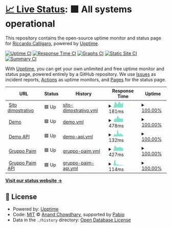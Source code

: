 # [📈 Live Status](https://status.polydesk.app): <!--live status--> **🟩 All systems operational**

This repository contains the open-source uptime monitor and status page for [Riccardo Calligaro](riccard0.dev), powered by [Upptime](https://github.com/upptime/upptime).

[![Uptime CI](https://github.com/riccardocalligaro/polydesk-upptime/workflows/Uptime%20CI/badge.svg)](https://github.com/riccardocalligaro/polydesk-upptime/actions?query=workflow%3A%22Uptime+CI%22)
[![Response Time CI](https://github.com/riccardocalligaro/polydesk-upptime/workflows/Response%20Time%20CI/badge.svg)](https://github.com/riccardocalligaro/polydesk-upptime/actions?query=workflow%3A%22Response+Time+CI%22)
[![Graphs CI](https://github.com/riccardocalligaro/polydesk-upptime/workflows/Graphs%20CI/badge.svg)](https://github.com/riccardocalligaro/polydesk-upptime/actions?query=workflow%3A%22Graphs+CI%22)
[![Static Site CI](https://github.com/riccardocalligaro/polydesk-upptime/workflows/Static%20Site%20CI/badge.svg)](https://github.com/riccardocalligaro/polydesk-upptime/actions?query=workflow%3A%22Static+Site+CI%22)
[![Summary CI](https://github.com/riccardocalligaro/polydesk-upptime/workflows/Summary%20CI/badge.svg)](https://github.com/riccardocalligaro/polydesk-upptime/actions?query=workflow%3A%22Summary+CI%22)

With [Upptime](https://upptime.js.org), you can get your own unlimited and free uptime monitor and status page, powered entirely by a GitHub repository. We use [Issues](https://github.com/riccardocalligaro/polydesk-upptime/issues) as incident reports, [Actions](https://github.com/riccardocalligaro/polydesk-upptime/actions) as uptime monitors, and [Pages](https://status.polydesk.app) for the status page.

<!--start: status pages-->
<!-- This summary is generated by Upptime (https://github.com/upptime/upptime) -->
<!-- Do not edit this manually, your changes will be overwritten -->
<!-- prettier-ignore -->
| URL | Status | History | Response Time | Uptime |
| --- | ------ | ------- | ------------- | ------ |
| <img alt="" src="https://icons.duckduckgo.com/ip3/polydesk.app.ico" height="13"> [Sito dimostrativo](https://polydesk.app/) | 🟩 Up | [sito-dimostrativo.yml](https://github.com/riccardocalligaro/polydesk-upptime/commits/HEAD/history/sito-dimostrativo.yml) | <details><summary><img alt="Response time graph" src="./graphs/sito-dimostrativo/response-time-week.png" height="20"> 181ms</summary><br><a href="https://status.polydesk.app/history/sito-dimostrativo"><img alt="Response time 181" src="https://img.shields.io/endpoint?url=https%3A%2F%2Fraw.githubusercontent.com%2Friccardocalligaro%2Fpolydesk-upptime%2FHEAD%2Fapi%2Fsito-dimostrativo%2Fresponse-time.json"></a><br><a href="https://status.polydesk.app/history/sito-dimostrativo"><img alt="24-hour response time 181" src="https://img.shields.io/endpoint?url=https%3A%2F%2Fraw.githubusercontent.com%2Friccardocalligaro%2Fpolydesk-upptime%2FHEAD%2Fapi%2Fsito-dimostrativo%2Fresponse-time-day.json"></a><br><a href="https://status.polydesk.app/history/sito-dimostrativo"><img alt="7-day response time 181" src="https://img.shields.io/endpoint?url=https%3A%2F%2Fraw.githubusercontent.com%2Friccardocalligaro%2Fpolydesk-upptime%2FHEAD%2Fapi%2Fsito-dimostrativo%2Fresponse-time-week.json"></a><br><a href="https://status.polydesk.app/history/sito-dimostrativo"><img alt="30-day response time 181" src="https://img.shields.io/endpoint?url=https%3A%2F%2Fraw.githubusercontent.com%2Friccardocalligaro%2Fpolydesk-upptime%2FHEAD%2Fapi%2Fsito-dimostrativo%2Fresponse-time-month.json"></a><br><a href="https://status.polydesk.app/history/sito-dimostrativo"><img alt="1-year response time 181" src="https://img.shields.io/endpoint?url=https%3A%2F%2Fraw.githubusercontent.com%2Friccardocalligaro%2Fpolydesk-upptime%2FHEAD%2Fapi%2Fsito-dimostrativo%2Fresponse-time-year.json"></a></details> | <details><summary><a href="https://status.polydesk.app/history/sito-dimostrativo">100.00%</a></summary><a href="https://status.polydesk.app/history/sito-dimostrativo"><img alt="All-time uptime 100.00%" src="https://img.shields.io/endpoint?url=https%3A%2F%2Fraw.githubusercontent.com%2Friccardocalligaro%2Fpolydesk-upptime%2FHEAD%2Fapi%2Fsito-dimostrativo%2Fuptime.json"></a><br><a href="https://status.polydesk.app/history/sito-dimostrativo"><img alt="24-hour uptime 100.00%" src="https://img.shields.io/endpoint?url=https%3A%2F%2Fraw.githubusercontent.com%2Friccardocalligaro%2Fpolydesk-upptime%2FHEAD%2Fapi%2Fsito-dimostrativo%2Fuptime-day.json"></a><br><a href="https://status.polydesk.app/history/sito-dimostrativo"><img alt="7-day uptime 100.00%" src="https://img.shields.io/endpoint?url=https%3A%2F%2Fraw.githubusercontent.com%2Friccardocalligaro%2Fpolydesk-upptime%2FHEAD%2Fapi%2Fsito-dimostrativo%2Fuptime-week.json"></a><br><a href="https://status.polydesk.app/history/sito-dimostrativo"><img alt="30-day uptime 100.00%" src="https://img.shields.io/endpoint?url=https%3A%2F%2Fraw.githubusercontent.com%2Friccardocalligaro%2Fpolydesk-upptime%2FHEAD%2Fapi%2Fsito-dimostrativo%2Fuptime-month.json"></a><br><a href="https://status.polydesk.app/history/sito-dimostrativo"><img alt="1-year uptime 100.00%" src="https://img.shields.io/endpoint?url=https%3A%2F%2Fraw.githubusercontent.com%2Friccardocalligaro%2Fpolydesk-upptime%2FHEAD%2Fapi%2Fsito-dimostrativo%2Fuptime-year.json"></a></details>
| <img alt="" src="https://icons.duckduckgo.com/ip3/demo.polydesk.app.ico" height="13"> [Demo](https://demo.polydesk.app/) | 🟩 Up | [demo.yml](https://github.com/riccardocalligaro/polydesk-upptime/commits/HEAD/history/demo.yml) | <details><summary><img alt="Response time graph" src="./graphs/demo/response-time-week.png" height="20"> 478ms</summary><br><a href="https://status.polydesk.app/history/demo"><img alt="Response time 478" src="https://img.shields.io/endpoint?url=https%3A%2F%2Fraw.githubusercontent.com%2Friccardocalligaro%2Fpolydesk-upptime%2FHEAD%2Fapi%2Fdemo%2Fresponse-time.json"></a><br><a href="https://status.polydesk.app/history/demo"><img alt="24-hour response time 478" src="https://img.shields.io/endpoint?url=https%3A%2F%2Fraw.githubusercontent.com%2Friccardocalligaro%2Fpolydesk-upptime%2FHEAD%2Fapi%2Fdemo%2Fresponse-time-day.json"></a><br><a href="https://status.polydesk.app/history/demo"><img alt="7-day response time 478" src="https://img.shields.io/endpoint?url=https%3A%2F%2Fraw.githubusercontent.com%2Friccardocalligaro%2Fpolydesk-upptime%2FHEAD%2Fapi%2Fdemo%2Fresponse-time-week.json"></a><br><a href="https://status.polydesk.app/history/demo"><img alt="30-day response time 478" src="https://img.shields.io/endpoint?url=https%3A%2F%2Fraw.githubusercontent.com%2Friccardocalligaro%2Fpolydesk-upptime%2FHEAD%2Fapi%2Fdemo%2Fresponse-time-month.json"></a><br><a href="https://status.polydesk.app/history/demo"><img alt="1-year response time 478" src="https://img.shields.io/endpoint?url=https%3A%2F%2Fraw.githubusercontent.com%2Friccardocalligaro%2Fpolydesk-upptime%2FHEAD%2Fapi%2Fdemo%2Fresponse-time-year.json"></a></details> | <details><summary><a href="https://status.polydesk.app/history/demo">100.00%</a></summary><a href="https://status.polydesk.app/history/demo"><img alt="All-time uptime 100.00%" src="https://img.shields.io/endpoint?url=https%3A%2F%2Fraw.githubusercontent.com%2Friccardocalligaro%2Fpolydesk-upptime%2FHEAD%2Fapi%2Fdemo%2Fuptime.json"></a><br><a href="https://status.polydesk.app/history/demo"><img alt="24-hour uptime 100.00%" src="https://img.shields.io/endpoint?url=https%3A%2F%2Fraw.githubusercontent.com%2Friccardocalligaro%2Fpolydesk-upptime%2FHEAD%2Fapi%2Fdemo%2Fuptime-day.json"></a><br><a href="https://status.polydesk.app/history/demo"><img alt="7-day uptime 100.00%" src="https://img.shields.io/endpoint?url=https%3A%2F%2Fraw.githubusercontent.com%2Friccardocalligaro%2Fpolydesk-upptime%2FHEAD%2Fapi%2Fdemo%2Fuptime-week.json"></a><br><a href="https://status.polydesk.app/history/demo"><img alt="30-day uptime 100.00%" src="https://img.shields.io/endpoint?url=https%3A%2F%2Fraw.githubusercontent.com%2Friccardocalligaro%2Fpolydesk-upptime%2FHEAD%2Fapi%2Fdemo%2Fuptime-month.json"></a><br><a href="https://status.polydesk.app/history/demo"><img alt="1-year uptime 100.00%" src="https://img.shields.io/endpoint?url=https%3A%2F%2Fraw.githubusercontent.com%2Friccardocalligaro%2Fpolydesk-upptime%2FHEAD%2Fapi%2Fdemo%2Fuptime-year.json"></a></details>
| <img alt="" src="https://icons.duckduckgo.com/ip3/demo.polydesk.app.ico" height="13"> [Demo API](https://demo.polydesk.app/api/v1/) | 🟩 Up | [demo-api.yml](https://github.com/riccardocalligaro/polydesk-upptime/commits/HEAD/history/demo-api.yml) | <details><summary><img alt="Response time graph" src="./graphs/demo-api/response-time-week.png" height="20"> 132ms</summary><br><a href="https://status.polydesk.app/history/demo-api"><img alt="Response time 132" src="https://img.shields.io/endpoint?url=https%3A%2F%2Fraw.githubusercontent.com%2Friccardocalligaro%2Fpolydesk-upptime%2FHEAD%2Fapi%2Fdemo-api%2Fresponse-time.json"></a><br><a href="https://status.polydesk.app/history/demo-api"><img alt="24-hour response time 132" src="https://img.shields.io/endpoint?url=https%3A%2F%2Fraw.githubusercontent.com%2Friccardocalligaro%2Fpolydesk-upptime%2FHEAD%2Fapi%2Fdemo-api%2Fresponse-time-day.json"></a><br><a href="https://status.polydesk.app/history/demo-api"><img alt="7-day response time 132" src="https://img.shields.io/endpoint?url=https%3A%2F%2Fraw.githubusercontent.com%2Friccardocalligaro%2Fpolydesk-upptime%2FHEAD%2Fapi%2Fdemo-api%2Fresponse-time-week.json"></a><br><a href="https://status.polydesk.app/history/demo-api"><img alt="30-day response time 132" src="https://img.shields.io/endpoint?url=https%3A%2F%2Fraw.githubusercontent.com%2Friccardocalligaro%2Fpolydesk-upptime%2FHEAD%2Fapi%2Fdemo-api%2Fresponse-time-month.json"></a><br><a href="https://status.polydesk.app/history/demo-api"><img alt="1-year response time 132" src="https://img.shields.io/endpoint?url=https%3A%2F%2Fraw.githubusercontent.com%2Friccardocalligaro%2Fpolydesk-upptime%2FHEAD%2Fapi%2Fdemo-api%2Fresponse-time-year.json"></a></details> | <details><summary><a href="https://status.polydesk.app/history/demo-api">100.00%</a></summary><a href="https://status.polydesk.app/history/demo-api"><img alt="All-time uptime 100.00%" src="https://img.shields.io/endpoint?url=https%3A%2F%2Fraw.githubusercontent.com%2Friccardocalligaro%2Fpolydesk-upptime%2FHEAD%2Fapi%2Fdemo-api%2Fuptime.json"></a><br><a href="https://status.polydesk.app/history/demo-api"><img alt="24-hour uptime 100.00%" src="https://img.shields.io/endpoint?url=https%3A%2F%2Fraw.githubusercontent.com%2Friccardocalligaro%2Fpolydesk-upptime%2FHEAD%2Fapi%2Fdemo-api%2Fuptime-day.json"></a><br><a href="https://status.polydesk.app/history/demo-api"><img alt="7-day uptime 100.00%" src="https://img.shields.io/endpoint?url=https%3A%2F%2Fraw.githubusercontent.com%2Friccardocalligaro%2Fpolydesk-upptime%2FHEAD%2Fapi%2Fdemo-api%2Fuptime-week.json"></a><br><a href="https://status.polydesk.app/history/demo-api"><img alt="30-day uptime 100.00%" src="https://img.shields.io/endpoint?url=https%3A%2F%2Fraw.githubusercontent.com%2Friccardocalligaro%2Fpolydesk-upptime%2FHEAD%2Fapi%2Fdemo-api%2Fuptime-month.json"></a><br><a href="https://status.polydesk.app/history/demo-api"><img alt="1-year uptime 100.00%" src="https://img.shields.io/endpoint?url=https%3A%2F%2Fraw.githubusercontent.com%2Friccardocalligaro%2Fpolydesk-upptime%2FHEAD%2Fapi%2Fdemo-api%2Fuptime-year.json"></a></details>
| <img alt="" src="https://www.gruppopaim.it/img/favicon.png" height="13"> [Gruppo Paim](https://gruppopaim.polydesk.app/) | 🟩 Up | [gruppo-paim.yml](https://github.com/riccardocalligaro/polydesk-upptime/commits/HEAD/history/gruppo-paim.yml) | <details><summary><img alt="Response time graph" src="./graphs/gruppo-paim/response-time-week.png" height="20"> 427ms</summary><br><a href="https://status.polydesk.app/history/gruppo-paim"><img alt="Response time 427" src="https://img.shields.io/endpoint?url=https%3A%2F%2Fraw.githubusercontent.com%2Friccardocalligaro%2Fpolydesk-upptime%2FHEAD%2Fapi%2Fgruppo-paim%2Fresponse-time.json"></a><br><a href="https://status.polydesk.app/history/gruppo-paim"><img alt="24-hour response time 427" src="https://img.shields.io/endpoint?url=https%3A%2F%2Fraw.githubusercontent.com%2Friccardocalligaro%2Fpolydesk-upptime%2FHEAD%2Fapi%2Fgruppo-paim%2Fresponse-time-day.json"></a><br><a href="https://status.polydesk.app/history/gruppo-paim"><img alt="7-day response time 427" src="https://img.shields.io/endpoint?url=https%3A%2F%2Fraw.githubusercontent.com%2Friccardocalligaro%2Fpolydesk-upptime%2FHEAD%2Fapi%2Fgruppo-paim%2Fresponse-time-week.json"></a><br><a href="https://status.polydesk.app/history/gruppo-paim"><img alt="30-day response time 427" src="https://img.shields.io/endpoint?url=https%3A%2F%2Fraw.githubusercontent.com%2Friccardocalligaro%2Fpolydesk-upptime%2FHEAD%2Fapi%2Fgruppo-paim%2Fresponse-time-month.json"></a><br><a href="https://status.polydesk.app/history/gruppo-paim"><img alt="1-year response time 427" src="https://img.shields.io/endpoint?url=https%3A%2F%2Fraw.githubusercontent.com%2Friccardocalligaro%2Fpolydesk-upptime%2FHEAD%2Fapi%2Fgruppo-paim%2Fresponse-time-year.json"></a></details> | <details><summary><a href="https://status.polydesk.app/history/gruppo-paim">100.00%</a></summary><a href="https://status.polydesk.app/history/gruppo-paim"><img alt="All-time uptime 100.00%" src="https://img.shields.io/endpoint?url=https%3A%2F%2Fraw.githubusercontent.com%2Friccardocalligaro%2Fpolydesk-upptime%2FHEAD%2Fapi%2Fgruppo-paim%2Fuptime.json"></a><br><a href="https://status.polydesk.app/history/gruppo-paim"><img alt="24-hour uptime 100.00%" src="https://img.shields.io/endpoint?url=https%3A%2F%2Fraw.githubusercontent.com%2Friccardocalligaro%2Fpolydesk-upptime%2FHEAD%2Fapi%2Fgruppo-paim%2Fuptime-day.json"></a><br><a href="https://status.polydesk.app/history/gruppo-paim"><img alt="7-day uptime 100.00%" src="https://img.shields.io/endpoint?url=https%3A%2F%2Fraw.githubusercontent.com%2Friccardocalligaro%2Fpolydesk-upptime%2FHEAD%2Fapi%2Fgruppo-paim%2Fuptime-week.json"></a><br><a href="https://status.polydesk.app/history/gruppo-paim"><img alt="30-day uptime 100.00%" src="https://img.shields.io/endpoint?url=https%3A%2F%2Fraw.githubusercontent.com%2Friccardocalligaro%2Fpolydesk-upptime%2FHEAD%2Fapi%2Fgruppo-paim%2Fuptime-month.json"></a><br><a href="https://status.polydesk.app/history/gruppo-paim"><img alt="1-year uptime 100.00%" src="https://img.shields.io/endpoint?url=https%3A%2F%2Fraw.githubusercontent.com%2Friccardocalligaro%2Fpolydesk-upptime%2FHEAD%2Fapi%2Fgruppo-paim%2Fuptime-year.json"></a></details>
| <img alt="" src="https://www.gruppopaim.it/img/favicon.png" height="13"> [Gruppo Paim API](https://gruppopaim.polydesk.app/api/v1/) | 🟩 Up | [gruppo-paim-api.yml](https://github.com/riccardocalligaro/polydesk-upptime/commits/HEAD/history/gruppo-paim-api.yml) | <details><summary><img alt="Response time graph" src="./graphs/gruppo-paim-api/response-time-week.png" height="20"> 114ms</summary><br><a href="https://status.polydesk.app/history/gruppo-paim-api"><img alt="Response time 114" src="https://img.shields.io/endpoint?url=https%3A%2F%2Fraw.githubusercontent.com%2Friccardocalligaro%2Fpolydesk-upptime%2FHEAD%2Fapi%2Fgruppo-paim-api%2Fresponse-time.json"></a><br><a href="https://status.polydesk.app/history/gruppo-paim-api"><img alt="24-hour response time 114" src="https://img.shields.io/endpoint?url=https%3A%2F%2Fraw.githubusercontent.com%2Friccardocalligaro%2Fpolydesk-upptime%2FHEAD%2Fapi%2Fgruppo-paim-api%2Fresponse-time-day.json"></a><br><a href="https://status.polydesk.app/history/gruppo-paim-api"><img alt="7-day response time 114" src="https://img.shields.io/endpoint?url=https%3A%2F%2Fraw.githubusercontent.com%2Friccardocalligaro%2Fpolydesk-upptime%2FHEAD%2Fapi%2Fgruppo-paim-api%2Fresponse-time-week.json"></a><br><a href="https://status.polydesk.app/history/gruppo-paim-api"><img alt="30-day response time 114" src="https://img.shields.io/endpoint?url=https%3A%2F%2Fraw.githubusercontent.com%2Friccardocalligaro%2Fpolydesk-upptime%2FHEAD%2Fapi%2Fgruppo-paim-api%2Fresponse-time-month.json"></a><br><a href="https://status.polydesk.app/history/gruppo-paim-api"><img alt="1-year response time 114" src="https://img.shields.io/endpoint?url=https%3A%2F%2Fraw.githubusercontent.com%2Friccardocalligaro%2Fpolydesk-upptime%2FHEAD%2Fapi%2Fgruppo-paim-api%2Fresponse-time-year.json"></a></details> | <details><summary><a href="https://status.polydesk.app/history/gruppo-paim-api">100.00%</a></summary><a href="https://status.polydesk.app/history/gruppo-paim-api"><img alt="All-time uptime 100.00%" src="https://img.shields.io/endpoint?url=https%3A%2F%2Fraw.githubusercontent.com%2Friccardocalligaro%2Fpolydesk-upptime%2FHEAD%2Fapi%2Fgruppo-paim-api%2Fuptime.json"></a><br><a href="https://status.polydesk.app/history/gruppo-paim-api"><img alt="24-hour uptime 100.00%" src="https://img.shields.io/endpoint?url=https%3A%2F%2Fraw.githubusercontent.com%2Friccardocalligaro%2Fpolydesk-upptime%2FHEAD%2Fapi%2Fgruppo-paim-api%2Fuptime-day.json"></a><br><a href="https://status.polydesk.app/history/gruppo-paim-api"><img alt="7-day uptime 100.00%" src="https://img.shields.io/endpoint?url=https%3A%2F%2Fraw.githubusercontent.com%2Friccardocalligaro%2Fpolydesk-upptime%2FHEAD%2Fapi%2Fgruppo-paim-api%2Fuptime-week.json"></a><br><a href="https://status.polydesk.app/history/gruppo-paim-api"><img alt="30-day uptime 100.00%" src="https://img.shields.io/endpoint?url=https%3A%2F%2Fraw.githubusercontent.com%2Friccardocalligaro%2Fpolydesk-upptime%2FHEAD%2Fapi%2Fgruppo-paim-api%2Fuptime-month.json"></a><br><a href="https://status.polydesk.app/history/gruppo-paim-api"><img alt="1-year uptime 100.00%" src="https://img.shields.io/endpoint?url=https%3A%2F%2Fraw.githubusercontent.com%2Friccardocalligaro%2Fpolydesk-upptime%2FHEAD%2Fapi%2Fgruppo-paim-api%2Fuptime-year.json"></a></details>

<!--end: status pages-->

[**Visit our status website →**](https://status.polydesk.app)

## 📄 License

- Powered by: [Upptime](https://github.com/upptime/upptime)
- Code: [MIT](./LICENSE) © [Anand Chowdhary](https://anandchowdhary.com), supported by [Pabio](https://pabio.com)
- Data in the `./history` directory: [Open Database License](https://opendatacommons.org/licenses/odbl/1-0/)
